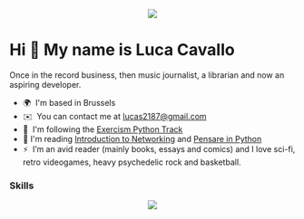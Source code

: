 <p align="center">
  <img src="https://media.licdn.com/dms/image/D4E16AQEe95SFkFNN6Q/profile-displaybackgroundimage-shrink_200_800/0/1672339159858?e=2147483647&v=beta&t=Hd_zFep6g3T5KRcG8vouaxlV1NuYImE6Up54VYiyUAg" />
</p>


Hi 👋 My name is Luca Cavallo
=============================

Once in the record business, then music journalist, a librarian and now an aspiring developer.
* 🌍  I'm based in Brussels
* ✉️  You can contact me at [lucas2187@gmail.com](mailto:lucas2187@gmail.com)
* 🧠  I'm following the [Exercism Python Track](https://exercism.org/tracks/python)
* 📖  I'm reading [Introduction to Networking](https://www.dr-chuck.com/net-intro/index.php) and [Pensare in Python](https://www.egeaeditore.it/ita/prodotti/ict-e-sistemi-informativi/think-python_.aspx)
* ⚡  I’m an avid reader (mainly books, essays and comics) and I love sci-fi, retro videogames, heavy psychedelic rock and basketball.

### Skills

<p align="center">
  <a href="https://skillicons.dev">
    <img src="https://skillicons.dev/icons?i=bash,c,css,git,github,html,js,linux,python,ubuntu,vim,vscode&theme=dark&" />
  </a>
</p>
